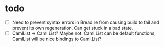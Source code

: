 # todo

- [ ] Need to prevent syntax errors in Bread.re from causing build to fail
      and prevent its own regeneration. Can get stuck in a bad state.
- [ ] CamlList -> Caml.List?
      Maybe not. Caml.List can be default functions, CamlList will be nice
      bindings to Caml.List?
